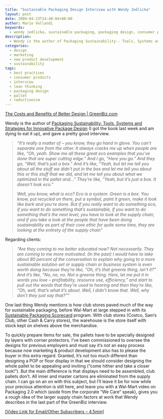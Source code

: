 ```yaml
---
title: "Sustainable Packaging Design Interview with Wendy Jedlicka"
layout: post
date: 2009-04-23T14:48:04+00:00
author: Mario Vellandi
keywords:
  - wendy jedlicka, sustainable packaging, packaging design, consumer products, interview, best practices, trends, retail, reductionism, supply chain, secondary packaging, lean thinking, wal-mart, video, pallet, marketing, new product development, design, sustainability
description:
  - Wendy is the author of Packaging Sustainability-- Tools, Systems and Strategies for Innovative Package Design (I got the book last week and am dying to eat it up), and gave a pretty good interview.
categories:
  - design
  - marketing
  - new product development
  - sustainability
tags:
  - best practices
  - consumer products
  - interview
  - lean thinking
  - packaging design
  - pallet
  - reductionism
---
```

<a rel="nofollow" href="http://www.greenbiz.com/podcast/2009/04/20/the-costs-and-benefits-better-design">The Costs and Benefits of Better Design | GreenBiz.com</a>

Wendy is the author of [Packaging Sustainability: Tools, Systems and Strategies for Innovative Package Design](http://www.amazon.com/gp/product/0470246693?ie=UTF8&tag=melodinmarke-20&link_code=as3&camp=211189&creative=373489&creativeASIN=0470246693 "Check out Wendy's book on Amazon") (I got the book last week and am dying to eat it up), and gave a pretty good interview.

> *&#8220;It&#8217;s really a matter of &#8211; you know, they go hand in glove. You can&#8217;t separate one from the other. It always cracks me up when people are like, “Oh, yeah. Show me all these great eco examples that you&#8217;ve done that are super cutting edge.” And I go, “Here you go.” And they go, “Well, that&#8217;s just a box.” And it&#8217;s like, “Yeah, but let me tell you about all the stuff we didn&#8217;t put in the box and let me tell you about this or this stuff that we did, and let me tell you about what we optimized in the pallet and&#8230;” They&#8217;re like, “Yeah, but it&#8217;s just a box. It doesn&#8217;t look eco.”*
>
> *Well, you know, what is eco? Eco is a system. Green is a box. You know, put recycled on there, put a symbol, paint it green, make it look like bark and you&#8217;re done. But if you really want to do something eco, if you want to do something that&#8217;s sustainable, if you want to do something that&#8217;s the next level, you have to look at the supply chain, and if you take a look at the people that have been doing sustainability as part of their core ethic for quite some time, they are looking at the entirety of the supply chain&#8221;*

Regarding clients:

> *&#8220;Are they coming to me better educated now? Not necessarily. They are coming to me more motivated. (In the past) I would have to take about 80 percent of the conversation to explain why going to a more sustainable solution set or supply chain or business system is even worth doing because they&#8217;re like, “Oh, it&#8217;s that greenie thing, isn&#8217;t it?” And it&#8217;s like, “No, no, no. Not a greenie thing. Here, let me put it in words you love &#8211; profitability, resource use, efficiency,&#8221; and start to pull out the words that they&#8217;re used to hearing and then they&#8217;re like, “Oh, well, that&#8217;s what it&#8217;s about. Well, I didn&#8217;t know that. Well, why don&#8217;t they just say that?”&#8221;*

One last thing Wendy mentions is how club stores paved much of the way for sustainable packaging, before Wal-Mart at large stepped in with its <a rel="nofollow" href="http://www.sustainability-education.com/">Sustainable Packaging Scorecard</a> program. With club stores (Costco, Sam&#8217;s Club, other Cash & Carry stores), the warehouse is the store itself with stock kept on shelves above the merchandise.

To quickly prepare items for sale, the pallets have to be specially designed by layers with corner protectors. I&#8217;ve been commissioned to oversee the designs for previous employers and must say it&#8217;s not an easy process because now marketing & product development also has to please the buyer in this extra regard. Granted, it&#8217;s not too much different than designing a POP or floor display in that we should consider designing the whole pallet to be appealing and inviting (&#8220;come hither and take a closer look!&#8221;). But the main difference is that displays need to be assembled, club pallets don&#8217;t. All inner and master cartons are eliminated from the supply chain. I can go on an on with this subject, but I&#8217;ll leave it be for now while your precious attention is still here, and leave you with a Wal-Mart video on Packaging 2.0 which (aside from the corporate &#8220;We Care&#8221; speak), gives you a rough idea of the larger supply chain factors at work that Wendy describes in the last part of the GreenBiz interview.

<a rel="nofollow" href="http://walmartstores.com/Video/?id=1229">[Video Link for Email/Other Subscribers &#8211; 4.5min]</a>
